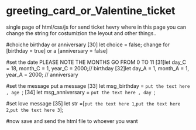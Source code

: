 # greeting_card_or_Valentine_ticket
single page of html/css/js for send ticket hevry where
in this page you can change the string for costumizion the leyout and other things..

#choiche birthday or anniversary
[30] let choice = false;
change for [birthday = true] or a [anniversary = false]

#set the date
PLEASE NOTE THE MONTHS GO FROM 0 TO 11
[31]let day_C = 18, month_C = 1, year_C = 2000;// birthday
[32]let day_A = 1, month_A = 1, year_A = 2000; // anniversary

#set the message
put a message
[33]  let msg_birthday = `put the text here , age `;
[34]  let msg_anniversary = `put the text here , day `;

#set love message
[35]  let str =[`put the text here 1`,`put the text here 2`,`put the text here 3`];


#now save and send the html file to whoever you want

